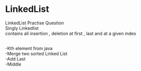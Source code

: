 # LinkedList

LinkedList Practise Question
</br>
Singly Linkedlist
</br>
contains all insertion , deletion at first , last and at a given index

</br>
-Kth element from java
</br>
-Merge two sorted Linked List
</br>
-Add Last
</br>
-Middle
